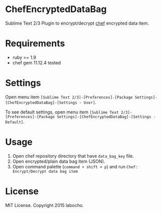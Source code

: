 # ChefEncryptedDataBag

Sublime Text 2/3 Plugin to encrypt/decrypt [chef](https://www.chef.io/chef/) encrypted data item.

# Requirements

- ruby >= 1.9
- chef gem 11.12.4 tested

# Settings

Open menu item `[Sublime Text 2/3]-[Preferences]-[Package Settings]-[ChefEncryptedDataBag]-[Settings - User]`.

To see default settings, open menu item `[Sublime Text 2/3]-[Preferences]-[Package Settings]-[ChefEncryptedDataBag]-[Settings - Default]`.

# Usage

1. Open chef repository directory that have `data_bag_key` file.
2. Open encrypted/plain data bag item (JSON).
3. Open command palette (`command + shift + p`) and run `Chef: Encrypt/Decrypt data bag item`

# License

MIT License.
Copyright 2015 labocho.
